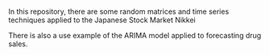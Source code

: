 In this repository, there are some random matrices and time series techniques applied to the Japanese Stock Market Nikkei

There is also a use example of the ARIMA model applied to forecasting drug sales.
